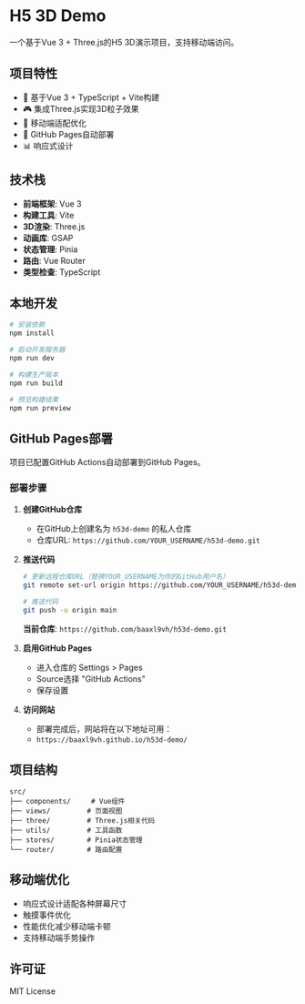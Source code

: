 # H5 3D Demo

一个基于Vue 3 + Three.js的H5 3D演示项目，支持移动端访问。

## 项目特性

- 🎨 基于Vue 3 + TypeScript + Vite构建
- 🎮 集成Three.js实现3D粒子效果
- 📱 移动端适配优化
- 🚀 GitHub Pages自动部署
- 📊 响应式设计

## 技术栈

- **前端框架**: Vue 3
- **构建工具**: Vite
- **3D渲染**: Three.js
- **动画库**: GSAP
- **状态管理**: Pinia
- **路由**: Vue Router
- **类型检查**: TypeScript

## 本地开发

```bash
# 安装依赖
npm install

# 启动开发服务器
npm run dev

# 构建生产版本
npm run build

# 预览构建结果
npm run preview
```

## GitHub Pages部署

项目已配置GitHub Actions自动部署到GitHub Pages。

### 部署步骤

1. **创建GitHub仓库**
   - 在GitHub上创建名为 `h53d-demo` 的私人仓库
   - 仓库URL: `https://github.com/YOUR_USERNAME/h53d-demo.git`

2. **推送代码**
   ```bash
   # 更新远程仓库URL（替换YOUR_USERNAME为你的GitHub用户名）
   git remote set-url origin https://github.com/YOUR_USERNAME/h53d-demo.git
   
   # 推送代码
   git push -u origin main
   ```
   
   **当前仓库**: `https://github.com/baaxl9vh/h53d-demo.git`

3. **启用GitHub Pages**
   - 进入仓库的 Settings > Pages
   - Source选择 "GitHub Actions"
   - 保存设置

4. **访问网站**
   - 部署完成后，网站将在以下地址可用：
   - `https://baaxl9vh.github.io/h53d-demo/`

## 项目结构

```
src/
├── components/     # Vue组件
├── views/         # 页面视图
├── three/         # Three.js相关代码
├── utils/         # 工具函数
├── stores/        # Pinia状态管理
└── router/        # 路由配置
```

## 移动端优化

- 响应式设计适配各种屏幕尺寸
- 触摸事件优化
- 性能优化减少移动端卡顿
- 支持移动端手势操作

## 许可证

MIT License